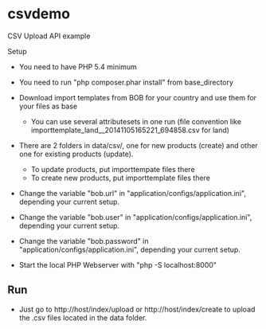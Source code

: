 csvdemo
=======

CSV Upload API example

Setup
- You need to have PHP 5.4 minimum
- You need to run "php composer.phar install" from base_directory

- Download import templates from BOB for your country and use them for your files as base
  - You can use several attributesets in one run (file convention like importtemplate_land__20141105165221_694858.csv for land)
- There are 2 folders in data/csv/, one for new products (create) and other one for existing products (update).
  - To update products, put importtempate files there 
  - To create new products, put importtemplate files there
- Change the variable "bob.url" in "application/configs/application.ini", depending your current setup.
- Change the variable "bob.user" in "application/configs/application.ini", depending your current setup.
- Change the variable "bob.password" in "application/configs/application.ini", depending your current setup.
- Start the local PHP Webserver with "php -S localhost:8000"

Run
-
- Just go to http://host/index/upload or http://host/index/create to upload the .csv files located in the data folder.

